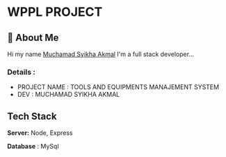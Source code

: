 
# WPPL PROJECT


## 🚀 About Me
Hi my name [Muchamad Syikha Akmal](https://www.syikha.com) I'm a full stack developer...


### Details :
- PROJECT NAME : TOOLS AND EQUIPMENTS MANAJEMENT SYSTEM
- DEV : MUCHAMAD SYIKHA AKMAL


## Tech Stack

**Server:** Node, Express

**Database** : MySql

